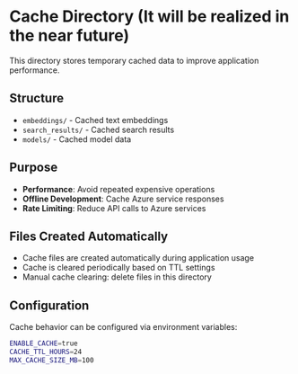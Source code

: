 # Cache Directory (It will be realized in the near future)

This directory stores temporary cached data to improve application performance.

## Structure
- `embeddings/` - Cached text embeddings
- `search_results/` - Cached search results
- `models/` - Cached model data

## Purpose
- **Performance**: Avoid repeated expensive operations
- **Offline Development**: Cache Azure service responses
- **Rate Limiting**: Reduce API calls to Azure services

## Files Created Automatically
- Cache files are created automatically during application usage
- Cache is cleared periodically based on TTL settings
- Manual cache clearing: delete files in this directory

## Configuration
Cache behavior can be configured via environment variables:
```bash
ENABLE_CACHE=true
CACHE_TTL_HOURS=24
MAX_CACHE_SIZE_MB=100
```
